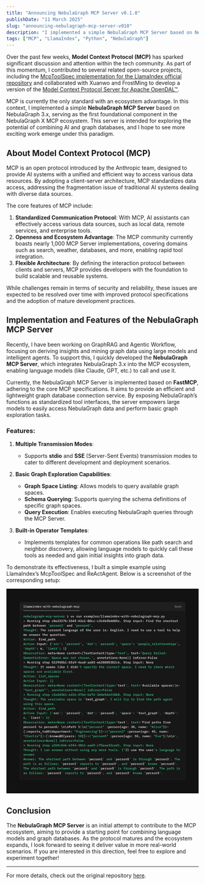 ```yaml
---
title: "Announcing NebulaGraph MCP Server v0.1.0"
publishDate: "11 March 2025"
slug: "announcing-nebulagraph-mcp-server-v010"
description: "I implemented a simple NebulaGraph MCP Server based on NebulaGraph 3.x, serving as the first foundational component in the NebulaGraph X MCP ecosystem."
tags: ["MCP", "LlamaIndex", "Python", "NebulaGraph"]
---
```


Over the past few weeks, **Model Context Protocol (MCP)** has sparked significant discussion and attention within the tech community. As part of this momentum, I contributed to several related open-source projects, including the [McpToolSpec implementation for the LlamaIndex official repository](https://github.com/run-llama/llama_index/pull/17795) and collaborated with Xuanwo and FrostMing to develop a version of the [Model Context Protocol Server for Apache OpenDAL™](https://github.com/Xuanwo/mcp-server-opendal).

MCP is currently the only standard with an ecosystem advantage. In this context, I implemented a simple **NebulaGraph MCP Server** based on NebulaGraph 3.x, serving as the first foundational component in the NebulaGraph X MCP ecosystem. This server is intended for exploring the potential of combining AI and graph databases, and I hope to see more exciting work emerge under this paradigm.

## About Model Context Protocol (MCP)

MCP is an open protocol introduced by the Anthropic team, designed to provide AI systems with a unified and efficient way to access various data resources. By adopting a client-server architecture, MCP standardizes data access, addressing the fragmentation issue of traditional AI systems dealing with diverse data sources.

The core features of MCP include:

1. **Standardized Communication Protocol**: With MCP, AI assistants can effectively access various data sources, such as local data, remote services, and enterprise tools.
2. **Openness and Ecosystem Advantage**: The MCP community currently boasts nearly 1,000 MCP Server implementations, covering domains such as search, weather, databases, and more, enabling rapid tool integration.
3. **Flexible Architecture**: By defining the interaction protocol between clients and servers, MCP provides developers with the foundation to build scalable and reusable systems.

While challenges remain in terms of security and reliability, these issues are expected to be resolved over time with improved protocol specifications and the adoption of mature development practices.

## Implementation and Features of the NebulaGraph MCP Server

Recently, I have been working on GraphRAG and Agentic Workflow, focusing on deriving insights and mining graph data using large models and intelligent agents. To support this, I quickly developed the **NebulaGraph MCP Server**, which integrates NebulaGraph 3.x into the MCP ecosystem, enabling language models (like Claude, GPT, etc.) to call and use it.

Currently, the NebulaGraph MCP Server is implemented based on **FastMCP**, adhering to the core MCP specifications. It aims to provide an efficient and lightweight graph database connection service. By exposing NebulaGraph’s functions as standardized tool interfaces, the server empowers large models to easily access NebulaGraph data and perform basic graph exploration tasks.

### Features:

1. **Multiple Transmission Modes**:

   - Supports **stdio** and **SSE** (Server-Sent Events) transmission modes to cater to different development and deployment scenarios.

2. **Basic Graph Exploration Capabilities**:

   - **Graph Space Listing**: Allows models to query available graph spaces.
   - **Schema Querying**: Supports querying the schema definitions of specific graph spaces.
   - **Query Execution**: Enables executing NebulaGraph queries through the MCP Server.

3. **Built-in Operator Templates**:
   - Implements templates for common operations like path search and neighbor discovery, allowing language models to quickly call these tools as needed and gain initial insights into graph data.

To demonstrate its effectiveness, I built a simple example using LlamaIndex’s McpToolSpec and ReActAgent. Below is a screenshot of the corresponding setup:

![LlamaIndex with NebulaGraph MCP](../../../public/images/nebulagraph-mcp-server/llamaindex-with-nebulagraph-mcp.png)

## Conclusion

The **NebulaGraph MCP Server** is an initial attempt to contribute to the MCP ecosystem, aiming to provide a starting point for combining language models and graph databases. As the protocol matures and the ecosystem expands, I look forward to seeing it deliver value in more real-world scenarios. If you are interested in this direction, feel free to explore and experiment together!

---

For more details, check out the original repository [here](https://github.com/PsiACE/nebulagraph-mcp-server).
